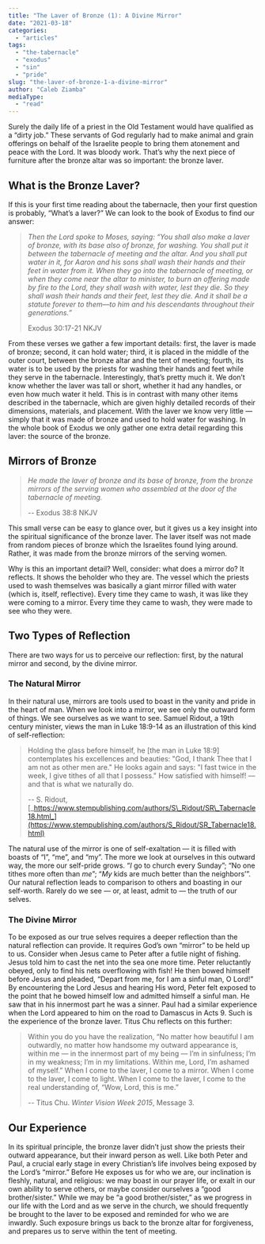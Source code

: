 ```yaml
---
title: "The Laver of Bronze (1): A Divine Mirror"
date: "2021-03-18"
categories: 
  - "articles"
tags: 
  - "the-tabernacle"
  - "exodus"
  - "sin"
  - "pride"
slug: "the-laver-of-bronze-1-a-divine-mirror"
author: "Caleb Ziamba"
mediaType: 
  - "read"
---
```


Surely the daily life of a priest in the Old Testament would have qualified as a “dirty job.” These servants of God regularly had to make animal and grain offerings on behalf of the Israelite people to bring them atonement and peace with the Lord. It was bloody work. That’s why the next piece of furniture after the bronze altar was so important: the bronze laver.

## What is the Bronze Laver?

If this is your first time reading about the tabernacle, then your first question is probably, “What’s a laver?” We can look to the book of Exodus to find our answer:

> _Then the Lord spoke to Moses, saying: “You shall also make a laver of bronze, with its base also of bronze, for washing. You shall put it between the tabernacle of meeting and the altar. And you shall put water in it, for Aaron and his sons shall wash their hands and their feet in water from it. When they go into the tabernacle of meeting, or when they come near the altar to minister, to burn an offering made by fire to the Lord, they shall wash with water, lest they die. So they shall wash their hands and their feet, lest they die. And it shall be a statute forever to them—to him and his descendants throughout their generations.”_ 
> 
> Exodus 30:17-21 NKJV

From these verses we gather a few important details: first, the laver is made of bronze; second, it can hold water; third, it is placed in the middle of the outer court, between the bronze altar and the tent of meeting; fourth, its water is to be used by the priests for washing their hands and feet while they serve in the tabernacle. Interestingly, that’s pretty much it. We don’t know whether the laver was tall or short, whether it had any handles, or even how much water it held. This is in contrast with many other items described in the tabernacle, which are given highly detailed records of their dimensions, materials, and placement. With the laver we know very little — simply that it was made of bronze and used to hold water for washing. In the whole book of Exodus we only gather one extra detail regarding this laver: the source of the bronze.

## Mirrors of Bronze

> _He made the laver of bronze and its base of bronze, from the bronze mirrors of the serving women who assembled at the door of the tabernacle of meeting._
> 
> \-- Exodus 38:8 NKJV

This small verse can be easy to glance over, but it gives us a key insight into the spiritual significance of the bronze laver. The laver itself was not made from random pieces of bronze which the Israelites found lying around. Rather, it was made from the bronze mirrors of the serving women.

Why is this an important detail? Well, consider: what does a mirror do? It reflects. It shows the beholder who they are. The vessel which the priests used to wash themselves was basically a giant mirror filled with water (which is, itself, reflective). Every time they came to wash, it was like they were coming to a mirror. Every time they came to wash, they were made to see who they were. 

## Two Types of Reflection

There are two ways for us to perceive our reflection: first, by the natural mirror and second, by the divine mirror.

### The Natural Mirror

In their natural use, mirrors are tools used to boast in the vanity and pride in the heart of man. When we look into a mirror, we see only the outward form of things. We see ourselves as we want to see. Samuel Ridout, a 19th century minister, views the man in Luke 18:9-14 as an illustration of this kind of self-reflection:

> Holding the glass before himself, he \[the man in Luke 18:9\] contemplates his excellences and beauties: "God, I thank Thee that I am not as other men are." He looks again and says: "I fast twice in the week, I give tithes of all that I possess." How satisfied with himself! — and that is what we naturally do.
> 
> \-- S. Ridout, [_https://www.stempublishing.com/authors/S\_Ridout/SR\_Tabernacle18.html_](https://www.stempublishing.com/authors/S_Ridout/SR_Tabernacle18.html)

The natural use of the mirror is one of self-exaltation — it is filled with boasts of “I”, “me”, and “my”. The more we look at ourselves in this outward way, the more our self-pride grows. “_I_ go to church every Sunday”; “No one tithes more often than _me_”; “_My_ kids are much better than the neighbors’”. Our natural reflection leads to comparison to others and boasting in our self-worth. Rarely do we see — or, at least, admit to — the truth of our selves.

### The Divine Mirror

To be exposed as our true selves requires a deeper reflection than the natural reflection can provide. It requires God’s own “mirror” to be held up to us. Consider when Jesus came to Peter after a futile night of fishing. Jesus told him to cast the net into the sea one more time. Peter reluctantly obeyed, only to find his nets overflowing with fish! He then bowed himself before Jesus and pleaded, “Depart from me, for I am a sinful man, O Lord!” By encountering the Lord Jesus and hearing His word, Peter felt exposed to the point that he bowed himself low and admitted himself a sinful man. He saw that in his innermost part he was a sinner. Paul had a similar experience when the Lord appeared to him on the road to Damascus in Acts 9. Such is the experience of the bronze laver. Titus Chu reflects on this further:

> Within you do you have the realization, “No matter how beautiful I am outwardly, no matter how handsome my outward appearance is, within me — in the innermost part of my being — I’m in sinfulness; I’m in my weakness; I’m in my limitations. Within me, Lord, I’m ashamed of myself.” When I come to the laver, I come to a mirror. When I come to the laver, I come to light. When I come to the laver, I come to the real understanding of, “Wow, Lord, this is me.”
> 
> \-- Titus Chu. _Winter Vision Week 2015_, Message 3.

## Our Experience

In its spiritual principle, the bronze laver didn’t just show the priests their outward appearance, but their inward person as well. Like both Peter and Paul, a crucial early stage in every Christian’s life involves being exposed by the Lord’s “mirror.” Before He exposes us for who we are, our inclination is fleshly, natural, and religious: we may boast in our prayer life, or exalt in our own ability to serve others, or maybe consider ourselves a “good brother/sister.” While we may be “a good brother/sister,” as we progress in our life with the Lord and as we serve in the church, we should frequently be brought to the laver to be exposed and reminded for who we are inwardly. Such exposure brings us back to the bronze altar for forgiveness, and prepares us to serve within the tent of meeting.
